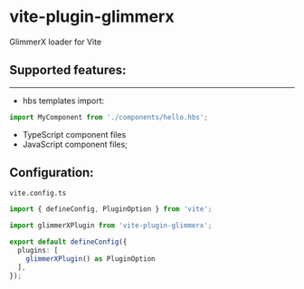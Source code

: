 # vite-plugin-glimmerx

GlimmerX loader for Vite


## Supported features:

---
* hbs templates import:

```js
import MyComponent from './components/hello.hbs';
```

* TypeScript component files
* JavaScript component files;


## Configuration:

`vite.config.ts`
```ts
import { defineConfig, PluginOption } from 'vite';

import glimmerXPlugin from 'vite-plugin-glimmerx';

export default defineConfig({
  plugins: [
    glimmerXPlugin() as PluginOption
  ],
});
```